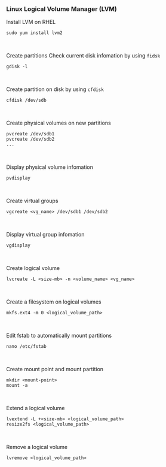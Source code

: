 ### Linux Logical Volume Manager (LVM)

Install LVM on RHEL
```
sudo yum install lvm2
```
</br>

Create partitions
Check current disk infomation by using `fidsk`
```
gdisk -l
```
</br>

Create partition on disk by using `cfdisk`
```
cfdisk /dev/sdb
```
</br>

Create physical volumes on new partitions
```
pvcreate /dev/sdb1
pvcreate /dev/sdb2
...
```
</br>

Display physical volume infomation
```
pvdisplay
```
</br>

Create virtual groups
```
vgcreate <vg_name> /dev/sdb1 /dev/sdb2
```
</br>

Display virtual group infomation
```
vgdisplay
```
</br>

Create logical volume
```
lvcreate -L <size-mb> -n <volume_name> <vg_name>
```
</br>

Create a filesystem on logical volumes
```
mkfs.ext4 -m 0 <logical_volume_path>
```
</br>

Edit fstab to automatically mount partitions
```
nano /etc/fstab
```
</br>

Create mount point and mount partition
```
mkdir <mount-point>
mount -a
```
</br>

Extend a logical volume
```
lvextend -L +<size-mb> <logical_volume_path>
resize2fs <logical_volume_path>
```
</br>

Remove a logical volume
```
lvremove <logical_volume_path>
```
</br>
